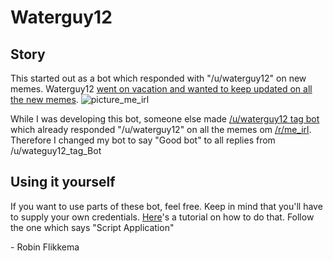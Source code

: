 # Waterguy12
## Story
This started out as a bot which responded with "/u/waterguy12" on new memes. Waterguy12 [went on vacation and wanted to keep updated on all the new memes](https://www.reddit.com/r/me_irl/comments/6qij1u/meirl/).
![picture_me_irl](https://i.imgur.com/3zpZ3ys.png)

While I was developing this bot, someone else made [/u/waterguy12 tag bot](https://www.reddit.com/user/waterguy12_tag_bot) which already responded "/u/waterguy12" on all the memes om [/r/me_irl](https://www.reddit.com/r/me_irl/).
Therefore I changed my bot to say "Good bot" to all replies from /u/wateguy12_tag_Bot
## Using it yourself
If you want to use parts of these bot, feel free. Keep in mind that you'll have to supply your own credentials. [Here](https://praw.readthedocs.io/en/latest/getting_started/authentication.html)'s a tutorial on how to do that. Follow the one which says "Script Application"


\- Robin Flikkema

